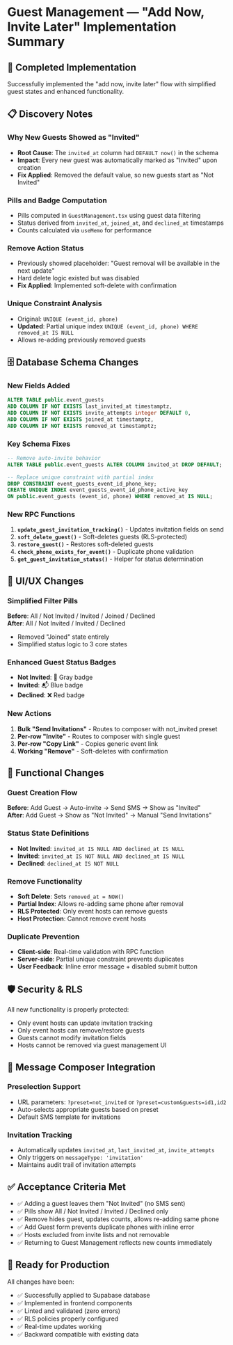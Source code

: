 # Guest Management — "Add Now, Invite Later" Implementation Summary

## 🎯 Completed Implementation

Successfully implemented the "add now, invite later" flow with simplified guest states and enhanced functionality.

## 📋 Discovery Notes

### Why New Guests Showed as "Invited"
- **Root Cause**: The `invited_at` column had `DEFAULT now()` in the schema
- **Impact**: Every new guest was automatically marked as "Invited" upon creation
- **Fix Applied**: Removed the default value, so new guests start as "Not Invited"

### Pills and Badge Computation
- Pills computed in `GuestManagement.tsx` using guest data filtering
- Status derived from `invited_at`, `joined_at`, and `declined_at` timestamps
- Counts calculated via `useMemo` for performance

### Remove Action Status
- Previously showed placeholder: "Guest removal will be available in the next update"
- Hard delete logic existed but was disabled
- **Fix Applied**: Implemented soft-delete with confirmation

### Unique Constraint Analysis
- Original: `UNIQUE (event_id, phone)` 
- **Updated**: Partial unique index `UNIQUE (event_id, phone) WHERE removed_at IS NULL`
- Allows re-adding previously removed guests

## 🗄️ Database Schema Changes

### New Fields Added
```sql
ALTER TABLE public.event_guests 
ADD COLUMN IF NOT EXISTS last_invited_at timestamptz,
ADD COLUMN IF NOT EXISTS invite_attempts integer DEFAULT 0,
ADD COLUMN IF NOT EXISTS joined_at timestamptz,
ADD COLUMN IF NOT EXISTS removed_at timestamptz;
```

### Key Schema Fixes
```sql
-- Remove auto-invite behavior
ALTER TABLE public.event_guests ALTER COLUMN invited_at DROP DEFAULT;

-- Replace unique constraint with partial index
DROP CONSTRAINT event_guests_event_id_phone_key;
CREATE UNIQUE INDEX event_guests_event_id_phone_active_key 
ON public.event_guests (event_id, phone) WHERE removed_at IS NULL;
```

### New RPC Functions
1. **`update_guest_invitation_tracking()`** - Updates invitation fields on send
2. **`soft_delete_guest()`** - Soft-deletes guests (RLS-protected)
3. **`restore_guest()`** - Restores soft-deleted guests
4. **`check_phone_exists_for_event()`** - Duplicate phone validation
5. **`get_guest_invitation_status()`** - Helper for status determination

## 🎨 UI/UX Changes

### Simplified Filter Pills
**Before**: All / Not Invited / Invited / Joined / Declined  
**After**: All / Not Invited / Invited / Declined

- Removed "Joined" state entirely
- Simplified status logic to 3 core states

### Enhanced Guest Status Badges
- **Not Invited**: 📝 Gray badge
- **Invited**: 📬 Blue badge  
- **Declined**: ❌ Red badge

### New Actions
1. **Bulk "Send Invitations"** - Routes to composer with not_invited preset
2. **Per-row "Invite"** - Routes to composer with single guest
3. **Per-row "Copy Link"** - Copies generic event link
4. **Working "Remove"** - Soft-deletes with confirmation

## 🔄 Functional Changes

### Guest Creation Flow
**Before**: Add Guest → Auto-invite → Send SMS → Show as "Invited"  
**After**: Add Guest → Show as "Not Invited" → Manual "Send Invitations"

### Status State Definitions
- **Not Invited**: `invited_at IS NULL AND declined_at IS NULL`
- **Invited**: `invited_at IS NOT NULL AND declined_at IS NULL`  
- **Declined**: `declined_at IS NOT NULL`

### Remove Functionality
- **Soft Delete**: Sets `removed_at = NOW()`
- **Partial Index**: Allows re-adding same phone after removal
- **RLS Protected**: Only event hosts can remove guests
- **Host Protection**: Cannot remove event hosts

### Duplicate Prevention
- **Client-side**: Real-time validation with RPC function
- **Server-side**: Partial unique constraint prevents duplicates
- **User Feedback**: Inline error message + disabled submit button

## 🛡️ Security & RLS

All new functionality is properly protected:
- Only event hosts can update invitation tracking
- Only event hosts can remove/restore guests  
- Guests cannot modify invitation fields
- Hosts cannot be removed via guest management UI

## 📱 Message Composer Integration

### Preselection Support
- URL parameters: `?preset=not_invited` or `?preset=custom&guests=id1,id2`
- Auto-selects appropriate guests based on preset
- Default SMS template for invitations

### Invitation Tracking
- Automatically updates `invited_at`, `last_invited_at`, `invite_attempts`
- Only triggers on `messageType: 'invitation'`
- Maintains audit trail of invitation attempts

## ✅ Acceptance Criteria Met

- ✅ Adding a guest leaves them "Not Invited" (no SMS sent)
- ✅ Pills show All / Not Invited / Invited / Declined only
- ✅ Remove hides guest, updates counts, allows re-adding same phone
- ✅ Add Guest form prevents duplicate phones with inline error
- ✅ Hosts excluded from invite lists and not removable
- ✅ Returning to Guest Management reflects new counts immediately

## 🚀 Ready for Production

All changes have been:
- ✅ Successfully applied to Supabase database
- ✅ Implemented in frontend components  
- ✅ Linted and validated (zero errors)
- ✅ RLS policies properly configured
- ✅ Real-time updates working
- ✅ Backward compatible with existing data
